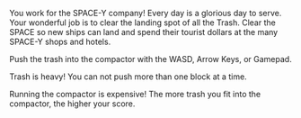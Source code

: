 You work for the SPACE-Y company! Every day is a glorious day to serve. Your wonderful job is to clear the landing spot of all the Trash. Clear the SPACE so new ships can land and spend their tourist dollars at the many SPACE-Y shops and hotels.

Push the trash into the compactor with the WASD, Arrow Keys, or Gamepad.

Trash is heavy! You can not push more than one block at a time.

Running the compactor is expensive! The more trash you fit into the compactor, the higher your score.